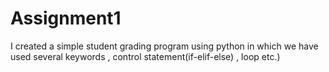 # Assignment1
I created a simple student grading program using python in which we have used several keywords , control statement(if-elif-else) , loop etc.)
